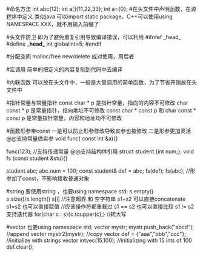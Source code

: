 #命名方法
int abc(12);
int a[]{11,22,33};
int a={0};
#在头文件中声明函数，在源程序中定义
类似java 可以import static package，C++可以使用using NAMESPACE XXX，就不用输入前缀了

#头文件防卫
即为了避免重复引用导致编译错误，可以利用
\#ifnfef \_head\_
\#define \___head\___
int globalint=5;
\#endif

#分配空间
malloc/free
new/delete
成对使用，用后者

#宏调用
简单的把定义的内容复制到代码中去编译

#内联函数
可以放在头文件中，一般是大量调用的简单函数，为了节省开销放在头文件中

#指针常量与常量指针
const char * p 是指针常量，指向的内容不可修改
char const * p 是常量指针，指向地址不可修改
const char * const p  和 char const * const p  是常量指针常量，内容和地址均不可修改

#函数形参带const
一是可以防止形参修改导致实参也被修改
二是形参更加灵活
@@支持常量做实参
void func( const int &a){}

func(123);             //支持传递常量
@@支持结构体引用
struct student {int num;};
void fs (const student &stu){}

student abc;
abc.num = 100;
const student& def = abc;
fs(def);
fs(abc);                            //形参加了const，不影响接收普通对象

#string
要使用string ，也要using namespace std;
s.empty()   s.size()/s.length()
s[i]        //注意超界  和  空字符串
s1+s2  可以直接concatenate        s1=s2  也可以直接赋值         //应该操作符都重载过
s1 == s2   也可以直接比较  s1 != s2
支持迭代器        for(char c : s){c.toupper(c);}   //转大写

#vector
也要using namespace std;
vector<string> mystr;
mystr.push_back("abcd");               //append
vector<string> mystr2(mystr);       //copy
vector<string> def = {"aaa","bbb","ccc"};      //initialize with strings
vector<int> intvec(15,100);                            //initializing with 15 ints of 100
def.clear();



